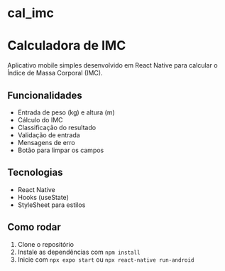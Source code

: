 # cal_imc
# Calculadora de IMC

Aplicativo mobile simples desenvolvido em React Native para calcular o Índice de Massa Corporal (IMC).

## Funcionalidades

- Entrada de peso (kg) e altura (m)
- Cálculo do IMC
- Classificação do resultado
- Validação de entrada
- Mensagens de erro
- Botão para limpar os campos

## Tecnologias

- React Native
- Hooks (useState)
- StyleSheet para estilos

## Como rodar

1. Clone o repositório
2. Instale as dependências com `npm install`
3. Inicie com `npx expo start` ou `npx react-native run-android`


